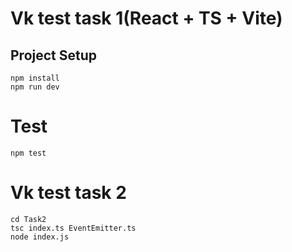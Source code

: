 # Vk test task 1(React + TS + Vite)

## Project Setup
```
npm install
npm run dev
```


# Test
```
npm test
```

# Vk test task 2

```
cd Task2
tsc index.ts EventEmitter.ts
node index.js
```